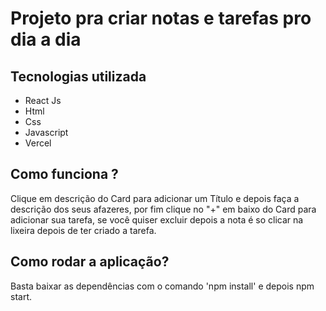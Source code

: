 # Projeto pra criar notas e tarefas pro dia a dia

## Tecnologias utilizada
* React Js
* Html
* Css
* Javascript
* Vercel

## Como funciona ?
Clique em descrição do Card para adicionar um Título e depois faça a descrição dos seus afazeres, 
por fim clique no "+" em baixo do Card para adicionar sua tarefa, se você quiser excluir depois a nota é so clicar na lixeira
depois de ter criado a tarefa.

## Como rodar a aplicação?
Basta baixar as dependências com o comando 'npm install' e depois npm start.
